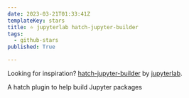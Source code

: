 ```yaml
---
date: 2023-03-21T01:33:41Z
templateKey: stars
title: ⭐ jupyterlab hatch-jupyter-builder
tags:
  - github-stars
published: True

---
```


Looking for inspiration? [hatch-jupyter-builder](https://github.com/jupyterlab/hatch-jupyter-builder) by [jupyterlab](https://github.com/jupyterlab).

A hatch plugin to help build Jupyter packages
